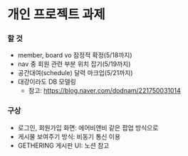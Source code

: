 # 개인 프로젝트 과제

### 할 것
- member, board vo 잠정적 확정(5/18까지)
- nav 중 회원 관련 부분 위치 잡기(5/19까지)
- 공간대여(schedule) 달력 마크업(5/21까지)
- 대강이라도 DB 모델링
  - 참고: https://blog.naver.com/dodnam/221750031014

### 구상
- 로그인, 회원가입 화면: 에어비앤비 같은 팝업 방식으로
- 게시물 보여주기 방식: 비동기 통신 이용
- GETHERING 게시판 UI: 노션 참고
